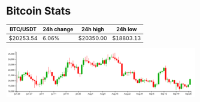 # Bitcoin Stats

BTC/USDT|24h change|24h high|24h low|
|---|---|---|---|
|$20253.54|6.06%|$20350.00|$18803.13|

<img src="./chart.svg">
